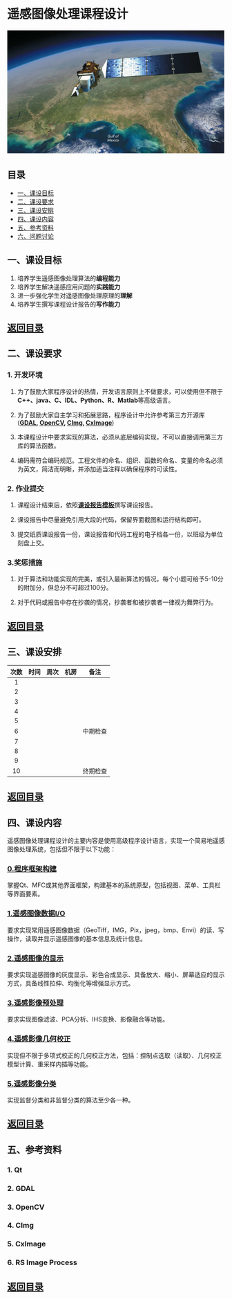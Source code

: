# 遥感图像处理课程设计

![face](./pictures/face.png)

## 目录
- [一、课设目标](#一课设目标) 
- [二、课设要求](#二课设要求)
- [三、课设安排](#三课设安排)
- [四、课设内容](#四课设内容)
- [五、参考资料](#五参考资料)
- [六、问题讨论](https://github.com/Wanghp119/RSIP/issues)

## 一、课设目标
1. 培养学生遥感图像处理算法的**编程能力**
2. 培养学生解决遥感应用问题的**实践能力**
3. 进一步强化学生对遥感图像处理原理的**理解**
4. 培养学生撰写课程设计报告的**写作能力**

[**返回目录**](#目录)
---

## 二、课设要求
### 1. 开发环境
1. 为了鼓励大家程序设计的热情，开发语言原则上不做要求，可以使用但不限于**C++、java、C、IDL、Python、R、Matlab**等高级语言。

2. 为了鼓励大家自主学习和拓展思路，程序设计中允许参考第三方开源库(**[GDAL](www.gdal.org), [OpenCV](http://opencv.org/), [CImg](www.cimg.eu), [CxImage](https://www.codeproject.com/Articles/1300/CxImage)**)

3. 本课程设计中要求实现的算法，必须从底层编码实现，不可以直接调用第三方库的算法函数。

4. 编码需符合编码规范。工程文件的命名、组织、函数的命名、变量的命名必须为英文，简洁而明晰，并添加适当注释以确保程序的可读性。

### 2. 作业提交
1. 课程设计结束后，依照[**课设报告模板**](./contents/%E8%AF%BE%E8%AE%BE%E6%8A%A5%E5%91%8A.docx)撰写课设报告。

2. 课设报告中尽量避免引用大段的代码，保留界面截图和运行结构即可。

3. 提交纸质课设报告一份，课设报告和代码工程的电子档各一份，以班级为单位刻盘上交。

### 3.奖惩措施
1. 对于算法和功能实现的完美，或引入最新算法的情况，每个小题可给予5-10分的附加分，但总分不可超过100分。

2. 对于代码或报告中存在抄袭的情况，抄袭者和被抄袭者一律视为舞弊行为。

[**返回目录**](#目录)
---

## 三、课设安排
|次数|时间|周次|机房|备注|
|:---:|:---:|:---:|:---:|:---:|
|1|
|2|
|3|
|4|
|5|
|6||||中期检查|
|7|
|8|
|9|
|10||||终期检查|

[**返回目录**](#目录)
---

## 四、课设内容
遥感图像处理课程设计的主要内容是使用高级程序设计语言，实现一个简易地遥感图像处理系统，包括但不限于以下功能：

### [0.程序框架构建](./contents/D1_RSIP_Frame.md)
掌握Qt、MFC或其他界面框架，构建基本的系统原型，包括视图、菜单、工具栏等界面要素。

### [1.遥感图像数据I/O](./contents/D2_RasterIO.md)
要求实现常用遥感图像数据（GeoTiff，IMG，Pix，jpeg，bmp、Envi）的读、写操作，读取并显示遥感图像的基本信息及统计信息。

### [2.遥感图像的显示](./contents/D3_ImageDisplay.md)
要求实现遥感图像的灰度显示、彩色合成显示、具备放大、缩小、屏幕适应的显示方式，具备线性拉伸、均衡化等增强显示方式。

### [3.遥感影像预处理](./contents/D4_Preprocess.md)
要求实现图像滤波、PCA分析、IHS变换、影像融合等功能。

### [4.遥感影像几何校正](./contents/D5_Geocorrection.md)
实现但不限于多项式校正的几何校正方法，包括：控制点选取（读取）、几何校正模型计算、重采样内插等功能。

### [5.遥感影像分类](D6_Classification.md)
实现监督分类和非监督分类的算法至少各一种。

[**返回目录**](#目录)
---

## 五、参考资料
### 1. Qt
### 2. GDAL
### 3. OpenCV
### 4. CImg
### 5. CxImage
### 6. RS Image Process

[**返回目录**](#目录)
---